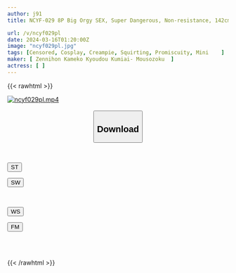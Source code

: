 ```yaml
---
author: j91
title: NCYF-029 8P Big Orgy SEX, Super Dangerous, Non-resistance, 142cm Tiny Layer [agreeing To Whatever The Adults Say] A Hikikomori Online Game Life Beautiful Girl With A Big Penis Continuously Inserted By An Old Man [anyone Can Have Raw Sex With The Woman] Personality Correction Document 2-feature SP

url: /v/ncyf029pl
date: 2024-03-16T01:20:00Z
image: "ncyf029pl.jpg"
tags: [Censored, Cosplay, Creampie, Squirting, Promiscuity, Mini	]
maker: [ Zennihon Kameko Kyoudou Kumiai- Mousozoku  ]
actress: [ ]
---
```



{{< rawhtml >}}

<div class="video" data-videoid="pro1kJdaRGhlV8">
    <a href="javascript:;">
        <img src="/v/ncyf029pl/ncyf029pl.jpg" width="WIDTH" height="HEIGHT" alt="ncyf029pl.mp4" loading="lazy">
    </a>
</div>

<script type="text/javascript" src="https://j91.asia/asset/on-demand-st.js"></script>

<br>
  <link rel="stylesheet" href="https://j91.asia/asset/bs5.css">
  
  <center>
  <button class="btn btn-primary" type="button" data-bs-toggle="collapse" data-bs-target=".multi-collapse" aria-expanded="false" aria-controls="multiCollapseExample1 multiCollapseExample2"><h2>Download</h2></button></center>
</p>
<div class="row">
  <div class="col">
    <div class="collapse multi-collapse" id="multiCollapseExample1">
      <div class="card card-body">
	      	      <br>
<div class="buttons">  
<p><a href="https://streamtape.to/v/pro1kJdaRGhlV8" target="_blank"><button class="btn-hover color-3"><i class="fa fa-download"></i> ST</button></a></p>
<p><a href="https://asnwish.com/j97lgeel52ec" target="_blank"><button class="btn-hover color-2"><i class="fa fa-download"></i> SW</button></a></p></div>
    </div>
  </div>
</div>
  <div class="col">
    <div class="collapse multi-collapse" id="multiCollapseExample2">
      <div class="card card-body">
	      <br>
<div class="buttons">
<p><a href="javascript:;"><button class="btn-hover color-9"><i class="fa fa-download"></i> WS</button></a></p>
<p><a href="javascript:;"><button class="btn-hover color-8"><i class="fa fa-download"></i> FM</button></a></p></div>
<br><br>
      </div>
    </div>
  </div>
</div>

{{< /rawhtml >}}